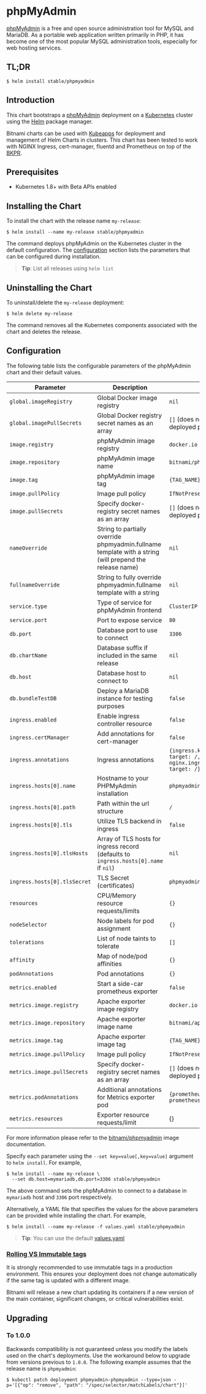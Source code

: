 # phpMyAdmin

[phpMyAdmin](https://www.phpmyadmin.net/) is a free and open source administration tool for MySQL and MariaDB. As a portable web application written primarily in PHP, it has become one of the most popular MySQL administration tools, especially for web hosting services.

## TL;DR

```console
$ helm install stable/phpmyadmin
```

## Introduction

This chart bootstraps a [phpMyAdmin](https://github.com/bitnami/bitnami-docker-phpmyadmin) deployment on a [Kubernetes](http://kubernetes.io) cluster using the [Helm](https://helm.sh) package manager.

Bitnami charts can be used with [Kubeapps](https://kubeapps.com/) for deployment and management of Helm Charts in clusters. This chart has been tested to work with NGINX Ingress, cert-manager, fluentd and Prometheus on top of the [BKPR](https://kubeprod.io/).

## Prerequisites

- Kubernetes 1.8+ with Beta APIs enabled

## Installing the Chart

To install the chart with the release name `my-release`:

```console
$ helm install --name my-release stable/phpmyadmin
```

The command deploys phpMyAdmin on the Kubernetes cluster in the default configuration. The [configuration](#configuration) section lists the parameters that can be configured during installation.

> **Tip**: List all releases using `helm list`

## Uninstalling the Chart

To uninstall/delete the `my-release` deployment:

```console
$ helm delete my-release
```

The command removes all the Kubernetes components associated with the chart and deletes the release.

## Configuration

The following table lists the configurable parameters of the phpMyAdmin chart and their default values.

| Parameter                    | Description                                                                                             | Default                                                                                       |
| ---------------------------- | ------------------------------------------------------------------------------------------------------- | --------------------------------------------------------------------------------------------- |
| `global.imageRegistry`       | Global Docker image registry                                                                            | `nil`                                                                                         |
| `global.imagePullSecrets`    | Global Docker registry secret names as an array                                                         | `[]` (does not add image pull secrets to deployed pods)                                       |
| `image.registry`             | phpMyAdmin image registry                                                                               | `docker.io`                                                                                   |
| `image.repository`           | phpMyAdmin image name                                                                                   | `bitnami/phpmyadmin`                                                                          |
| `image.tag`                  | phpMyAdmin image tag                                                                                    | `{TAG_NAME}`                                                                                  |
| `image.pullPolicy`           | Image pull policy                                                                                       | `IfNotPresent`                                                                                |
| `image.pullSecrets`          | Specify docker-registry secret names as an array                                                        | `[]` (does not add image pull secrets to deployed pods)                                       |
| `nameOverride`               | String to partially override phpmyadmin.fullname template with a string (will prepend the release name) | `nil`                                                                                         |
| `fullnameOverride`           | String to fully override phpmyadmin.fullname template with a string                                     | `nil`                                                                                         |
| `service.type`               | Type of service for phpMyAdmin frontend                                                                 | `ClusterIP`                                                                                   |
| `service.port`               | Port to expose service                                                                                  | `80`                                                                                          |
| `db.port`                    | Database port to use to connect                                                                         | `3306`                                                                                        |
| `db.chartName`               | Database suffix if included in the same release                                                         | `nil`                                                                                         |
| `db.host`                    | Database host to connect to                                                                             | `nil`                                                                                         |
| `db.bundleTestDB`            | Deploy a MariaDB instance for testing purposes                                                          | `false`                                                                                       |
| `ingress.enabled`            | Enable ingress controller resource                                                                      | `false`                                                                                       |
| `ingress.certManager`        | Add annotations for cert-manager                                                                        | `false`                                                                                       |
| `ingress.annotations`        | Ingress annotations                                                                                     | `{ingress.kubernetes.io/rewrite-target: /,    nginx.ingress.kubernetes.io/rewrite-target: /}` |
| `ingress.hosts[0].name`      | Hostname to your PHPMyAdmin installation                                                                | `phpmyadmin.local`                                                                            |
| `ingress.hosts[0].path`      | Path within the url structure                                                                           | `/`                                                                                           |
| `ingress.hosts[0].tls`       | Utilize TLS backend in ingress                                                                          | `false`                                                                                       |
| `ingress.hosts[0].tlsHosts`  | Array of TLS hosts for ingress record (defaults to `ingress.hosts[0].name` if `nil`)                    | `nil`                                                                                         |
| `ingress.hosts[0].tlsSecret` | TLS Secret (certificates)                                                                               | `phpmyadmin.local-tls-secret`                                                                 |
| `resources`                  | CPU/Memory resource requests/limits                                                                     | `{}`                                                                                          |
| `nodeSelector`               | Node labels for pod assignment                                                                          | `{}`                                                                                          |
| `tolerations`                | List of node taints to tolerate                                                                         | `[]`                                                                                          |
| `affinity`                   | Map of node/pod affinities                                                                              | `{}`                                                                                          |
| `podAnnotations`             | Pod annotations                                                                                         | `{}`                                                                                          |
| `metrics.enabled`            | Start a side-car prometheus exporter                                                                    | `false`                                                                                       |
| `metrics.image.registry`     | Apache exporter image registry                                                                          | `docker.io`                                                                                   |
| `metrics.image.repository`   | Apache exporter image name                                                                              | `bitnami/apache-exporter`                                                                     |
| `metrics.image.tag`          | Apache exporter image tag                                                                               | `{TAG_NAME}`                                                                                  |
| `metrics.image.pullPolicy`   | Image pull policy                                                                                       | `IfNotPresent`                                                                                |
| `metrics.image.pullSecrets`  | Specify docker-registry secret names as an array                                                        | `[]` (does not add image pull secrets to deployed pods)                                       |
| `metrics.podAnnotations`     | Additional annotations for Metrics exporter pod                                                         | `{prometheus.io/scrape: "true", prometheus.io/port: "9117"}`                                  |
| `metrics.resources`          | Exporter resource requests/limit                                                                        | {}                                                                                            |

For more information please refer to the [bitnami/phpmyadmin](http://github.com/bitnami/bitnami-docker-Phpmyadmin) image documentation.

Specify each parameter using the `--set key=value[,key=value]` argument to `helm install`. For example,

```console
$ helm install --name my-release \
  --set db.host=mymariadb,db.port=3306 stable/phpmyadmin
```

The above command sets the phpMyAdmin to connect to a database in `mymariadb` host and `3306` port respectively.

Alternatively, a YAML file that specifies the values for the above parameters can be provided while installing the chart. For example,

```console
$ helm install --name my-release -f values.yaml stable/phpmyadmin
```

> **Tip**: You can use the default [values.yaml](values.yaml)

### [Rolling VS Immutable tags](https://docs.bitnami.com/containers/how-to/understand-rolling-tags-containers/)

It is strongly recommended to use immutable tags in a production environment. This ensures your deployment does not change automatically if the same tag is updated with a different image.

Bitnami will release a new chart updating its containers if a new version of the main container, significant changes, or critical vulnerabilities exist.

## Upgrading

### To 1.0.0

Backwards compatibility is not guaranteed unless you modify the labels used on the chart's deployments.
Use the workaround below to upgrade from versions previous to `1.0.0`. The following example assumes that the release name is `phpmyadmin`:

```console
$ kubectl patch deployment phpmyadmin-phpmyadmin --type=json -p='[{"op": "remove", "path": "/spec/selector/matchLabels/chart"}]'
```
